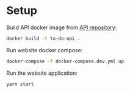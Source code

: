 # Setup

Build API docker image from [API repository](https://github.com/kratos-42/to-do-api):

```sh
docker build -t to-do-api .
```

Run website docker compose:

```sh
docker-compose -f docker-compose.dev.yml up
```

Run the website application:

```sh
yarn start
```
